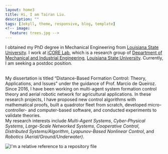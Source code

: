 ```yaml
---
layout: home3
title: Hi, I am Tairan Liu.
description: ""
tags: [Jekyll, theme, responsive, blog, template]
<!-- image:
  feature: trees.jpg -->
---
```


I obtained my PhD degree in Mechanical Engineering from <a href="https://www.lsu.edu/" target="_blank">Louisiana State University</a>. I work at <a href="https://icorelab.github.io" target="_blank">iCORE Lab</a>, which is a research group of <a href="https://www.lsu.edu/eng/mie/" target="_blank">Department of Mechanical and Industrial Engineering</a>, <a href="https://www.lsu.edu/" target="_blank">Louisiana State University</a>. Currently, I am seeking a postdoc position.

<br />
My dissertation is titled “Distance-Based Formation Control: Theory, Applications, and Issues” under
the guidance of Prof. Marcio de Queiroz. Since 2016, I have been working on multi-agent system
formation control theory and aerial robotic network for agricultural applications. In these research
projects, I have proposed new control algorithms with mathematical proofs, built a quadrotor fleet
from scratch, developed micro-controller- and computer-based software, and conducted experiments
to validate theories.

<!-- <br />
Previously, I got my Bachelor degree from <a href="http://en.ustc.edu.cn/" target="_blank">University of Science and Technology of China (USTC)</a> in 2012. -->

<br />
My research interests include <em>Multi-Agent Systems</em>, <em>Cyber-Physical Systems</em>, <em>Large-Scale Networked Systems</em>, <em>Cooperative Control</em>, <em>Distributed Systems/Algorithm</em>, <em>Lyapunov-Based Nonlinear Control</em>, and <em>Robotics (Aerial/Ground/Underwater)</em>.

![I'm a relative reference to a repository file](../../Pics/index/scoreboard.png)
